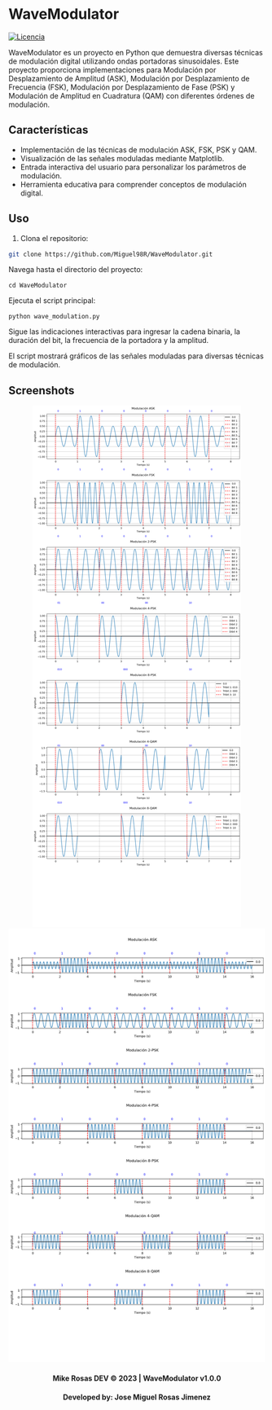 # WaveModulator

[![Licencia](https://img.shields.io/badge/Licencia-MIT-blue.svg)](https://opensource.org/licenses/MIT)

WaveModulator es un proyecto en Python que demuestra diversas técnicas de modulación digital utilizando ondas portadoras sinusoidales. Este proyecto proporciona implementaciones para Modulación por Desplazamiento de Amplitud (ASK), Modulación por Desplazamiento de Frecuencia (FSK), Modulación por Desplazamiento de Fase (PSK) y Modulación de Amplitud en Cuadratura (QAM) con diferentes órdenes de modulación.

## Características

- Implementación de las técnicas de modulación ASK, FSK, PSK y QAM.
- Visualización de las señales moduladas mediante Matplotlib.
- Entrada interactiva del usuario para personalizar los parámetros de modulación.
- Herramienta educativa para comprender conceptos de modulación digital.

## Uso

1. Clona el repositorio:

```bash
git clone https://github.com/Miguel98R/WaveModulator.git
```
Navega hasta el directorio del proyecto:
```
cd WaveModulator
```
Ejecuta el script principal:

```
python wave_modulation.py
```
Sigue las indicaciones interactivas para ingresar la cadena binaria, la duración del bit, la frecuencia de la portadora y la amplitud.

El script mostrará gráficos de las señales moduladas para diversas técnicas de modulación.

## Screenshots
<div align="center"><img  src="/img/senoidales.png" /></div>
<div align="center"><img  src="/img/senoidales2.png" /></div>

<h4 align="center">Mike Rosas DEV © 2023  | WaveModulator v1.0.0</h4>
<h4 align="center">Developed by: Jose Miguel Rosas Jimenez</h4>
